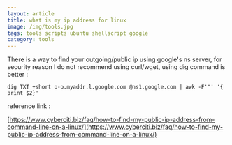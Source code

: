 ```yaml
---
layout: article
title: what is my ip address for linux
image: /img/tools.jpg
tags: tools scripts ubuntu shellscript google
category: tools
---
```


There is a way to find your outgoing/public ip using google's ns server, for security reason I do not recommend using curl/wget, using dig command is better :

```
dig TXT +short o-o.myaddr.l.google.com @ns1.google.com | awk -F'"' '{ print $2}'
```

reference link :

[https://www.cyberciti.biz/faq/how-to-find-my-public-ip-address-from-command-line-on-a-linux/](https://www.cyberciti.biz/faq/how-to-find-my-public-ip-address-from-command-line-on-a-linux/)
